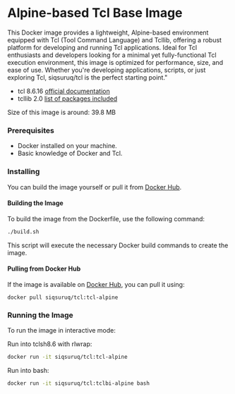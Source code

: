 # Alpine-based Tcl Base Image

This Docker image provides a lightweight, Alpine-based environment equipped with Tcl (Tool Command Language) and Tcllib, offering a robust platform for developing and running Tcl applications. Ideal for Tcl enthusiasts and developers looking for a minimal yet fully-functional Tcl execution environment, this image is optimized for performance, size, and ease of use. Whether you're developing applications, scripts, or just exploring Tcl, siqsuruq/tcl is the perfect starting point."

- tcl 8.6.16 [official documentation](https://www.tcl-lang.org/man/tcl8.6/)
- tcllib 2.0 [list of packages included](https://core.tcl-lang.org/tcllib/doc/tcllib-2-0/embedded/md/toc.md)

Size of this image is around: 39.8 MB

### Prerequisites

- Docker installed on your machine.
- Basic knowledge of Docker and Tcl.

### Installing

You can build the image yourself or pull it from [Docker Hub](https://hub.docker.com/r/siqsuruq/tcl/tags).

#### Building the Image

To build the image from the Dockerfile, use the following command:

```bash
./build.sh
```

This script will execute the necessary Docker build commands to create the image.

#### Pulling from Docker Hub

If the image is available on [Docker Hub](https://hub.docker.com/r/siqsuruq/tcl/tags), you can pull it using:

```
docker pull siqsuruq/tcl:tcl-alpine
```

### Running the Image

To run the image in interactive mode:

Run into tclsh8.6 with rlwrap:

```bash
docker run -it siqsuruq/tcl:tcl-alpine
```
Run into bash:

```bash
docker run -it siqsuruq/tcl:tclbi-alpine bash
```
